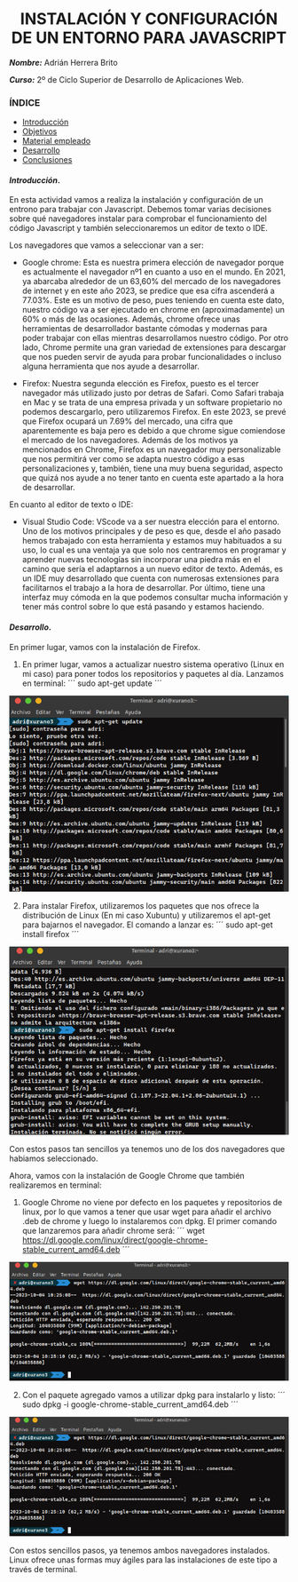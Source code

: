 <center>

# INSTALACIÓN Y CONFIGURACIÓN DE UN ENTORNO PARA JAVASCRIPT

</center>

**_Nombre:_** Adrián Herrera Brito

**_Curso:_** 2º de Ciclo Superior de Desarrollo de Aplicaciones Web.

### ÍNDICE

- [Introducción](#id1)
- [Objetivos](#id2)
- [Material empleado](#id3)
- [Desarrollo](#id4)
- [Conclusiones](#id5)

#### **_Introducción_**. <a name="id1"></a>

En esta actividad vamos a realiza la instalación y configuración de un entrono para trabajar con Javascript. Debemos tomar varias decisiones sobre qué navegadores instalar para comprobar el funcionamiento del código Javascript y también seleccionaremos un editor de texto o IDE.

Los navegadores que vamos a seleccionar van a ser:

- Google chrome: Esta es nuestra primera elección de navegador porque es actualmente el navegador nº1 en cuanto a uso en el mundo. En 2021, ya abarcaba alrededor de un 63,60% del mercado de los navegadores de internet y en este año 2023, se predice que esa cifra ascenderá a 77.03%. Este es un motivo de peso, pues teniendo en cuenta este dato, nuestro código va a ser ejecutado en chrome en (aproximadamente) un 60% o más de las ocasiones. Además, chrome ofrece unas herramientas de desarrollador bastante cómodas y modernas para poder trabajar con ellas mientras desarrollamos nuestro código. Por otro lado, Chrome permite una gran variedad de extensiones para descargar que nos pueden servir de ayuda para probar funcionalidades o incluso alguna herramienta que nos ayude a desarrollar.

- Firefox: Nuestra segunda elección es Firefox, puesto es el tercer navegador más utilizado justo por detras de Safari. Como Safari trabaja en Mac y se trata de una empresa privada y un software propietario no podemos descargarlo, pero utilizaremos Firefox. En este 2023, se prevé que Firefox ocupará un 7.69% del mercado, una cifra que aparentemente es baja pero es debido a que chrome sigue comiendose el mercado de los navegadores. Además de los motivos ya mencionados en Chrome, Firefox es un navegador muy personalizable que nos permitirá ver como se adapta nuestro código a esas personalizaciones y, también, tiene una muy buena seguridad, aspecto que quizá nos ayude a no tener tanto en cuenta este apartado a la hora de desarrollar.

En cuanto al editor de texto o IDE:

- Visual Studio Code: VScode va a ser nuestra elección para el entorno. Uno de los motivos principales y de peso es que, desde el año pasado hemos trabajado con esta herramienta y estamos muy habituados a su uso, lo cual es una ventaja ya que solo nos centraremos en programar y aprender nuevas tecnologías sin incorporar una piedra más en el camino que sería el adaptarnos a un nuevo editor de texto. Además, es un IDE muy desarrollado que cuenta con numerosas extensiones para facilitarnos el trabajo a la hora de desarrollar. Por último, tiene una interfaz muy cómoda en la que podemos consultar mucha información y tener más control sobre lo que está pasando y estamos haciendo.

#### **_Desarrollo_**. <a name="id4"></a>

En primer lugar, vamos con la instalación de Firefox.

1. En primer lugar, vamos a actualizar nuestro sistema operativo (Linux en mi caso) para poner todos los repositorios y paquetes al día. Lanzamos en terminal:
´´´
sudo apt-get update
´´´
<div align="center">
<img src = "img/update.png">
</div>

2. Para instalar Firefox, utilizaremos los paquetes que nos ofrece la distribución de Linux (En mi caso Xubuntu) y utilizaremos el apt-get para bajarnos el navegador. El comando a lanzar es:
´´´
sudo apt-get install firefox
´´´
<div align="center">
<img src = "img/firefox.png">
</div>

Con estos pasos tan sencillos ya tenemos uno de los dos navegadores que habiamos seleccionado.

Ahora, vamos con la instalación de Google Chrome que también realizaremos en terminal:

1. Google Chrome no viene por defecto en los paquetes y repositorios de linux, por lo que vamos a tener que usar wget para añadir el archivo .deb de chrome y luego lo instalaremos con dpkg. El primer comando que lanzaremos para añadir chrome será:
´´´
wget https://dl.google.com/linux/direct/google-chrome-stable_current_amd64.deb
´´´
<div align="center">
<img src = "img/wget.png">
</div>

2. Con el paquete agregado vamos a utilizar dpkg para instalarlo y listo:
´´´
sudo dpkg -i google-chrome-stable_current_amd64.deb
´´´
<div align="center">
<img src = "img/wget.png">
</div>

Con estos sencillos pasos, ya tenemos ambos navegadores instalados. Linux ofrece unas formas muy ágiles para las instalaciones de este tipo a través de terminal.
